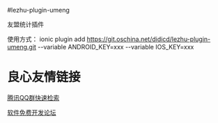 #lezhu-plugin-umeng

友盟统计插件

使用方式：
ionic plugin add https://git.oschina.net/didicd/lezhu-plugin-umeng.git --variable ANDROID_KEY=xxx --variable IOS_KEY=xxx


 # 良心友情链接

[腾讯QQ群快速检索](http://u.720life.cn/s/8cf73f7c)

[软件免费开发论坛](http://u.720life.cn/s/bbb01dc0)